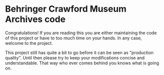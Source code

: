 # Behringer Crawford Museum Archives code
Congratulations! If you are reading this you are either maintaining the code of this project or have to too much time on your hands. In any case, welcome to the project.

This project still has quite a bit to go before it can be seen as "production quality". Until then please try to keep your modifications concise and understandable. That way who ever comes behind you knows what is going on.